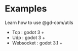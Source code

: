 # Examples
Learn how to use @gd-com/utils

* Tcp : godot 3 + 
* Udp : godot 3 + 
* Websocket : godot 3.1 +
